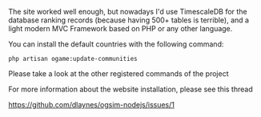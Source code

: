 The site worked well enough, but nowadays I'd use TimescaleDB for the database ranking records (because having 500+ tables is terrible), and a light modern MVC Framework based on PHP or any other language.

You can install the default countries with the following command:

`php artisan ogame:update-communities`

Please take a look at the other registered commands of the project

For more information about the website installation, please see this thread

https://github.com/dlaynes/ogsim-nodejs/issues/1
